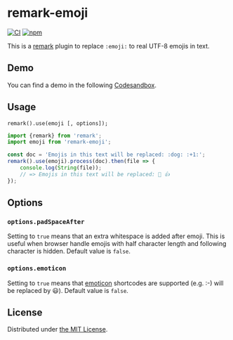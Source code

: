 remark-emoji
============
[![CI][ci-badge]][ci]
[![npm][npm-badge]][npm]

This is a [remark](https://github.com/remarkjs/remark) plugin to replace `:emoji:` to real UTF-8 emojis in text.

## Demo

You can find a demo in the following [Codesandbox](https://codesandbox.io/s/remark-emoji-example-osvyi).

## Usage

```
remark().use(emoji [, options]);
```

```javascript
import {remark} from 'remark';
import emoji from 'remark-emoji';

const doc = 'Emojis in this text will be replaced: :dog: :+1:';
remark().use(emoji).process(doc).then(file => {
    console.log(String(file));
    // => Emojis in this text will be replaced: 🐶 👍
});
```

## Options

### `options.padSpaceAfter`

Setting to `true` means that an extra whitespace is added after emoji.
This is useful when browser handle emojis with half character length and following character is hidden.
Default value is `false`.

### `options.emoticon`

Setting to `true` means that [emoticon](https://www.npmjs.com/package/emoticon) shortcodes are supported (e.g. :-) will be replaced by 😃).
Default value is `false`.

## License

Distributed under [the MIT License](LICENSE).



[ci-badge]: https://github.com/rhysd/remark-emoji/workflows/CI/badge.svg?branch=master&event=push
[ci]: https://github.com/rhysd/remark-emoji/actions?query=workflow%3ACI
[npm-badge]: https://badge.fury.io/js/remark-emoji.svg
[npm]: https://www.npmjs.com/package/remark-emoji
